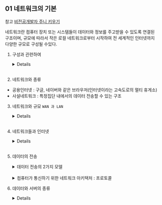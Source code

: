 ## 01 네트워크의 기본
참고 [비전공개발자 주니 키우기](https://www.youtube.com/watch?v=EDYffEGf0_I&list=PLGyN0ByHQ49rFlAPTnEiWQ47aYsemfL8M&index=2)

네트워크란 컴퓨터 장치 또는 시스템들이 데이터와 정보를 주고받을 수 있도록 연결된 구조이며, 규모에 따라서 작은 로컬 네트워크로부터 시작하여 전 세계적인 인터넷까지 다양한 규모로 구성될 수있다. 

1. 구성과 괸련하여

    <details>

    - 첫째, 노드(Node) : 컴퓨터, 서버, 스마트폰, 프린터 등과 같이 데이터를 주고받는 장치들을 말한다. 
    - 둘째, 링크(Link) : 노드 간에 데이터를 전송하기 위한 물리적인 연결 또는 전송 매체로 이더넷 케이블, 광섬유 케이블, 무선 신호 등이 여기에 해당된다. 
    - 셋째, 라우터(Router) : 데이터를 네트워트 니에서 전달하기 위한 장치로, 여러 노드를 연결하고 데이터를 최적 경로로 전송하며 네트워크 트래픽을 관리한다. 
    - 넷째, 스위치(Switch) : 네트워크 내에서 데이터 흐름을 관리하며, 데이터를 목적니 노드로 전달하는 역할을 한다. 
    - 다섯, 프로토콜(Protocol) : 데이터 통신에 사용되는 규칙과 규약을 정의한다. 이더넷, TCP/IP 등은 네트워크 프로토콜의 예이다. 

      네트워크에는 여러 종류가 있는데, 그 중에서 `인터넷`은 전세계적인 컴퓨터 네트워크로, 수많은 노드들이 연결되어 정보를 공유하는 웹 사이트, 이메일, 파일전송 등을 가능하네 한다. 네트워크는 현대 사회에서 중요한 역할을 맡고 있는데, 컴퓨터와 디지털 기기들이 서로 연결되어 데이터와 정보를 신속하게 공유할 수 있도록 해주는 핵심이기 때문이다. 
    </details><br/>


2. 네트워크와 종류 
- 공용인터넷 : 구글, 네이버와 같은 브라우저(인터넷이라는 고속도로의 멀티 휴게소)
- 사설네트워크 : 특정집단 내에서의 데이터 전송할 수 있는 구조 

3. 네트워크와 규모 `WAN 과 LAN`

    <details>
    
    - WAN, Wide Area NetWork : 지리적으로 분리된 지역을 연결하는 데 사용되는 네트워크로, 여러 도시 또는 국가를 연결하는 네트워크이다. 이러한 네트워크는 라우터와 전용 전송 매체(광섬유, 전화선, 위성)를 사용하여 구성된다. 단위가 크기에, 데이터 전송속도는 LAN에 비해서 느릴 수 있으나, 네트워크 간 연결을 가능하게 해준다. 

    - LAN, Local Area NetWork : 제한된 지역 내에서 사용되는 네트워크로, 가까운 거리에 있는 컴퓨터나 기기들을 연결하는데 사용된다. 집, 사무실, 학교 등이 대표적인 사례이다. NAN은 고속의 데이터 전송이 가능하며, 주로 이더넷 케이블, 무선 랜 등의 기술을 사용하여 구성된다. 데이터의 교환은 스위치나 허브를 통해 이뤄지며, 통신은 바르고 안정적이다. 
    </details><br/>


4. 네트워크들과 인터넷 

    <details>
    인터넷는 전 세계적으로 연결된 컴퓨터 네트워크의 집합체로 LAN/WAN들의 집합을 지칭하는 말이다. 인터넷 안에는 LAN + WAN을 총괄하는 다양한 네트워크가 포함된다. 인터넷을 이루는 네트워크들은 각각 자체적은 AS(Autonomous System)를 가지고 있고, ISP(Internet Service Provider)와 같은 기관에 의해 운영된다. 

    - 첫째, AS(Autonomous System)는 자율시스템으로, 인터넷 상에서 네트워크 관리를 담당하는 단위를 말한다. 간단히 말해서 AS는 하나 이상의 IP 주소 블록을 관리하고, 자체적으로 라우팅 결정을 내리는 네트워크 그룹이다. AS들은 서로 연결되어 인터넷 트래픽을 라우팅하고 전송한다. 

    - 둘째, ISP(Internet Service Provider)는 인터넷 서비스 제공자로, 개인-가정-기업 등에 인터넷 접속 서비스를 제공하는 회사나 조직을 말한다. ISP는 사용자들에게 인터넷 연결, 이메일, 웹 호스팅, 도메인 등 다양한 서비스를 제공한다. 즉 ISP는 대부분 다른 네트워크와 연결하여 인터넷에 접속할 수 있도록 도와주는 역할을 수행하는 기관을 지징한다. 
      - Tier1 >> Tier2 >> Local ISP(1), Local ISP(1)
      - NTT(Tier1) >> Tier2(SK, KT) 

    </details><br/>

5. 데이터의 전송 

    <details>
    <summary>데이터 전송의 2가지 모델</summary>

    - 첫째, 서버-클라이언트 (Client-Server) 모델
      - 데이터 전송 시스템의 전통적인 구조, 서버는 중앙 집중식 데이터 저장소와 처리 단위로 작동하고, 클라이언트는 서비스나 데이터를 요청하는 개별 사용자나 기기를 나타낸다. 클라이언트는 서보에 요청을 보내고, 서버는 해당 요청에 응답하여 필요한 데이터나 서비스를 제공한다. 이 구조는 대부분의 웹 서비스, 이메일, 파일 공유 등에서 사용된다. 
      - 장점 : 중앙 집중식 구조로 관리와 보안이 용이하며, 서버가 데이터를 관리하고 업데이트하기에, 일관성이 유지
      - 단점 : 서버 의존성이 높아지며, 서버의 장애가 전체 시스템에 영향을 미치고, 대량이 트래픽에 의해 서버 부하가 증가할 수 있다.
    - 둘째, P2P (Peer-to-Peer) 모델
      - 중앙 서버 없이 노드(개발사용자)들이 서로 직접 연결하여 데이터를 공유하고 교환하는 방식
      - 파일공유 네트워크, 비디오 채팅, 온라인 게임 등에서 사용된다. 
      - 장점 : 중앙서버가 없다는 점에서 서버 장애로 인한 장애위험이 낮음
      - 단점 : 보안과 데이터 일광성을 관리하기 어려우며, 네트워크 관리가 복잡해지고, 노드의 신뢰성 문제가 있음
      - 3가지 방식
        - (1) 하이브리드 P2P : 기존 서버-클라이언트 모델에서 완전히 벗어나지 못한 형태, 중개와 검색은 서버가 제공하고, 데이터 전송은 개인 PC, 즉 피어 간에 주고받는 방식이다. `소리바다, 네이트온` 등이 있었으며, 서버가 존재해 검색이 빠르지만, 네트워크가 커질수록 중앙서버에 부담을 가하며 서버가 죽으면 전체 네트워크가 죽는 단점이 있다. 
        - (2) 퓨어 P2P : 모든 컴퓨터는 똑같이 서버-클라이언트 역할을 겸하며, 검색, 데이터 전송에 있어서 동일한 수준의 책임을 진다. 네트워크 증가에 따른 비용이 제로에 가깝지만, 네트워크를 제어할 수단이 없고, 검색할 때 네트워크의 모든 컴퓨터를 검색해야 하므로 속도가 뛰떨어지며, 과도한 부하, 해킹의 위험이 존재한다. 
        - (3) 슈퍼 피어방식 : 하이브리드 P2P와 퓨어 P2P 방식의 장점을 결합해 놓은 방식이다. 중앙서버가 존재하기에 검색의 속도가 빠르고, 여러 개의 중앙서버가 있기 때문에 하나의 중앙서버가 죽더라도 다른 중앙서버로 대처할 수 있다. 단점은 구현이 어렵다는 점이다. 

    </details><br/>

    <details>
    <summary>컴퓨터가 통신하기 위한 네트워크 아키택처 : 프로토콜</summary>

    네트워크 아키택처란 컴퓨터의 네트워크 디자인으로, 네트워크의 물리적인 요소들과 기능 조직, 구성, 동작 원칙, 절차, 사용되는 통신 프로토콜의 사양을 위한 프레임워크이다. 

    - OSI 7계층
    - TCP/IP 4계층(OSI 4계층으로 불리기도 함)
    - Apple Appletalk 등등.. 

    중요한 것은 네트워크에서 통신을 위해서는 고유한 아키택처들이 존재한다는 것이다. 가장 대표적인 네트워크 아키택처가 REST 로, 분산 시스템을 구축하는 데 사용되는 아키택처로, 웹의 구성 요소들과 웹의 기본 통신 원칙을 활용하여 시스템을 설게하고 구현하는 방법론이다. 

    - REST 아키택처 스타일 
      - 자원식별 : 모든 자원은 고유한 식별자인 URI로 식별
      - 자원조작 : HTTP    메서드를 사용하여 자원을 조작
      - 무상태성 : 클라이언트의 정보를 모든 요청 자체에 포함하여 처리
      - 캐시활용 : HTTP의 캐싱 메커니즘을 활용하여 응답을 캐시하여 성능을 향상
      - 계층구조 : 시스템은 계층구조로 설계되어, 클라이언트가 서버에 직접 연결하는 것이 아니라 중간계층을 통해 통신

    이러한 REST 네트워크 아키텍처 스타일 중 하나로, 분산 시스템을 설계하고 구축하는데 사용되는 방법론을 나타내며, 이에 따라 설계된 시스템을 REST API 라고 불리는 인터페이스를 제공하는 것이다.   

    </details>

6. 데이터와 서버의 종류 

    <details>

    서버는 위치에 따라서 `온프레스(기존의 방식)`과 `클라우드`로 나눠지며, 서버는 항상 켜져 있어야 한다는 점을 전제로 한다. 

    - 클라우드
      - 서버의 어느부분까지 사용자가 이용하는지에 따라서 3가지로 분류한다. 
        - Iaas : AWS EC2 가 대표적이며, 서버의 CPU, 메모리, 저장장치와 같은 하드웨어 부분을 이용한다. 
        - Paas : OS상에서 동작하는 데이터베이스 등의 미들웨어를 포함하는 부분까지 이용하능하다. 
        - Saas : 하드웨어 + 미들웨어 + 애플리케이션까지 모두 이용이 가능하다. 웹메일, 구글 클라우드 등 

    </details>